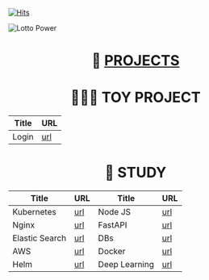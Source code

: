 [![Hits](https://hits.seeyoufarm.com/api/count/incr/badge.svg?url=https%3A%2F%2Fgithub.com%2Fgjbae1212%2Fhit-counter)](https://hits.seeyoufarm.com)





![Lotto Power](https://github-readme-stats.vercel.app/api?username=ChaejinE&theme=dark&show_icons=true)

<div align="center">
  
# 👑 [PROJECTS](https://github.com/ChaejinE/ChaejinE/wiki)

</div>

<div align="center">
  
# 🏄🏼‍♀️ TOY PROJECT
  
| Title | URL |
|  ---  | --- |
| Login | [url](https://github.com/ChaejinE/Login) |

</div>

<div align="center">

# 🔖 STUDY
  
| Title | URL | Title | URL |
|  ---  | --- |  ---  | --- |
| Kubernetes | [url](https://github.com/ChaejinE/Kubernetes) | Node JS| [url](https://github.com/ChaejinE/study-nodejs) |
| Nginx | [url](https://github.com/ChaejinE/Nginx) | FastAPI | [url](https://github.com/ChaejinE/fastapi-basic) |
| Elastic Search | [url](https://github.com/ChaejinE/Elastic-Search) | DBs | [url](https://github.com/ChaejinE/DBs) |
| AWS | [url](https://github.com/ChaejinE/AWS) | Docker | [url](https://github.com/ChaejinE/docker-practice) |
| Helm | [url](https://github.com/ChaejinE/HelmChart) | Deep Learning | [url](https://github.com/ChaejinE/DeepLearning) |

</div>







